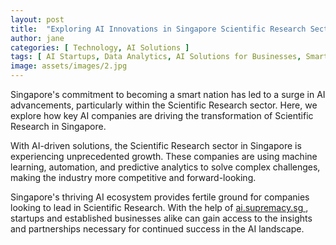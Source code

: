 ```yaml
---
layout: post
title:  "Exploring AI Innovations in Singapore Scientific Research Sector"
author: jane
categories: [ Technology, AI Solutions ]
tags: [ AI Startups, Data Analytics, AI Solutions for Businesses, Smart Cities, Future of AI ]
image: assets/images/2.jpg
---
```


Singapore's commitment to becoming a smart nation has led to a surge in AI advancements, particularly within the Scientific Research sector. Here, we explore how key AI companies are driving the transformation of Scientific Research in Singapore.

With AI-driven solutions, the Scientific Research sector in Singapore is experiencing unprecedented growth. These companies are using machine learning, automation, and predictive analytics to solve complex challenges, making the industry more competitive and forward-looking.

Singapore's thriving AI ecosystem provides fertile ground for companies looking to lead in Scientific Research. With the help of <a href="https://ai.supremacy.sg" target="_blank"> ai.supremacy.sg </a>, startups and established businesses alike can gain access to the insights and partnerships necessary for continued success in the AI landscape.
